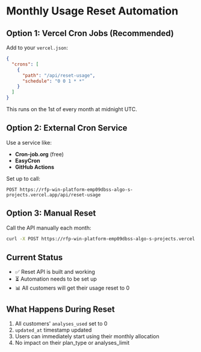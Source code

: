 # Monthly Usage Reset Automation

## Option 1: Vercel Cron Jobs (Recommended)

Add to your `vercel.json`:
```json
{
  "crons": [
    {
      "path": "/api/reset-usage",
      "schedule": "0 0 1 * *"
    }
  ]
}
```

This runs on the 1st of every month at midnight UTC.

## Option 2: External Cron Service

Use a service like:
- **Cron-job.org** (free)
- **EasyCron** 
- **GitHub Actions**

Set up to call:
```
POST https://rfp-win-platform-emp09dbss-algo-s-projects.vercel.app/api/reset-usage
```

## Option 3: Manual Reset

Call the API manually each month:
```bash
curl -X POST https://rfp-win-platform-emp09dbss-algo-s-projects.vercel.app/api/reset-usage
```

## Current Status
- ✅ Reset API is built and working
- ⏳ Automation needs to be set up
- 📊 All customers will get their usage reset to 0

## What Happens During Reset
1. All customers' `analyses_used` set to 0
2. `updated_at` timestamp updated
3. Users can immediately start using their monthly allocation
4. No impact on their plan_type or analyses_limit 